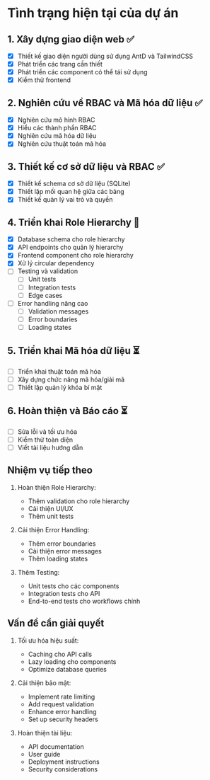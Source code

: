 # Tình trạng hiện tại của dự án

## 1. Xây dựng giao diện web ✅
- [x] Thiết kế giao diện người dùng sử dụng AntD và TailwindCSS
- [x] Phát triển các trang cần thiết
- [x] Phát triển các component có thể tái sử dụng
- [x] Kiểm thử frontend

## 2. Nghiên cứu về RBAC và Mã hóa dữ liệu ✅
- [x] Nghiên cứu mô hình RBAC
- [x] Hiểu các thành phần RBAC
- [x] Nghiên cứu mã hóa dữ liệu
- [x] Nghiên cứu thuật toán mã hóa

## 3. Thiết kế cơ sở dữ liệu và RBAC ✅
- [x] Thiết kế schema cơ sở dữ liệu (SQLite)
- [x] Thiết lập mối quan hệ giữa các bảng
- [x] Thiết kế quản lý vai trò và quyền

## 4. Triển khai Role Hierarchy 🔄
- [x] Database schema cho role hierarchy
- [x] API endpoints cho quản lý hierarchy
- [x] Frontend component cho role hierarchy
- [x] Xử lý circular dependency
- [ ] Testing và validation
  - [ ] Unit tests
  - [ ] Integration tests
  - [ ] Edge cases
- [ ] Error handling nâng cao
  - [ ] Validation messages
  - [ ] Error boundaries
  - [ ] Loading states

## 5. Triển khai Mã hóa dữ liệu ⏳
- [ ] Triển khai thuật toán mã hóa
- [ ] Xây dựng chức năng mã hóa/giải mã
- [ ] Thiết lập quản lý khóa bí mật

## 6. Hoàn thiện và Báo cáo ⏳
- [ ] Sửa lỗi và tối ưu hóa
- [ ] Kiểm thử toàn diện
- [ ] Viết tài liệu hướng dẫn

## Nhiệm vụ tiếp theo
1. Hoàn thiện Role Hierarchy:
   - Thêm validation cho role hierarchy
   - Cải thiện UI/UX
   - Thêm unit tests

2. Cải thiện Error Handling:
   - Thêm error boundaries
   - Cải thiện error messages
   - Thêm loading states

3. Thêm Testing:
   - Unit tests cho các components
   - Integration tests cho API
   - End-to-end tests cho workflows chính

## Vấn đề cần giải quyết
1. Tối ưu hóa hiệu suất:
   - Caching cho API calls
   - Lazy loading cho components
   - Optimize database queries

2. Cải thiện bảo mật:
   - Implement rate limiting
   - Add request validation
   - Enhance error handling
   - Set up security headers

3. Hoàn thiện tài liệu:
   - API documentation
   - User guide
   - Deployment instructions
   - Security considerations

